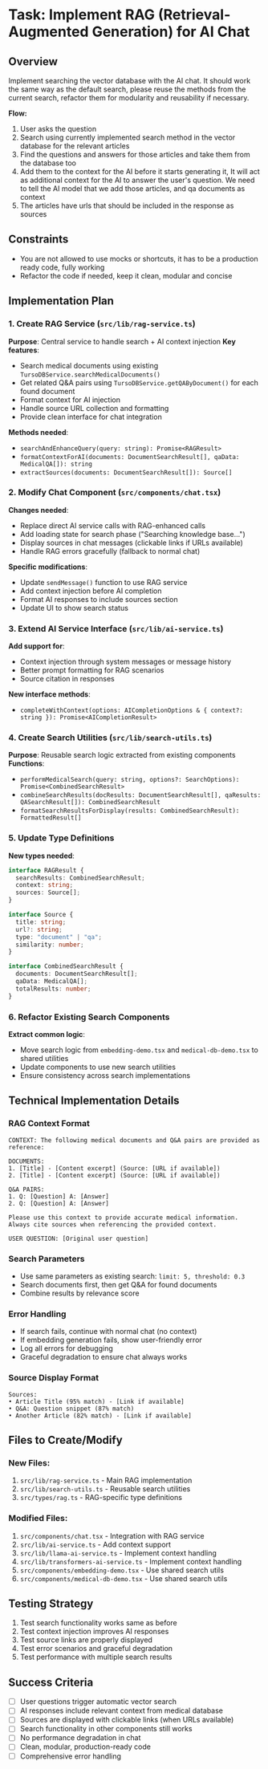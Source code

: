 # Task: Implement RAG (Retrieval-Augmented Generation) for AI Chat

## Overview

Implement searching the vector database with the AI chat. It should work the same way as the default search, please reuse the methods from the current search, refactor them for modularity and reusability if necessary.

**Flow:**

1. User asks the question
2. Search using currently implemented search method in the vector database for the relevant articles
3. Find the questions and answers for those articles and take them from the database too
4. Add them to the context for the AI before it starts generating it, It will act as additional context for the AI to answer the user's question. We need to tell the AI model that we add those articles, and qa documents as context
5. The articles have urls that should be included in the response as sources

## Constraints

- You are not allowed to use mocks or shortcuts, it has to be a production ready code, fully working
- Refactor the code if needed, keep it clean, modular and concise

## Implementation Plan

### 1. Create RAG Service (`src/lib/rag-service.ts`)

**Purpose**: Central service to handle search + AI context injection
**Key features**:

- Search medical documents using existing `TursoDBService.searchMedicalDocuments()`
- Get related Q&A pairs using `TursoDBService.getQAByDocument()` for each found document
- Format context for AI injection
- Handle source URL collection and formatting
- Provide clean interface for chat integration

**Methods needed**:

- `searchAndEnhanceQuery(query: string): Promise<RAGResult>`
- `formatContextForAI(documents: DocumentSearchResult[], qaData: MedicalQA[]): string`
- `extractSources(documents: DocumentSearchResult[]): Source[]`

### 2. Modify Chat Component (`src/components/chat.tsx`)

**Changes needed**:

- Replace direct AI service calls with RAG-enhanced calls
- Add loading state for search phase ("Searching knowledge base...")
- Display sources in chat messages (clickable links if URLs available)
- Handle RAG errors gracefully (fallback to normal chat)

**Specific modifications**:

- Update `sendMessage()` function to use RAG service
- Add context injection before AI completion
- Format AI responses to include sources section
- Update UI to show search status

### 3. Extend AI Service Interface (`src/lib/ai-service.ts`)

**Add support for**:

- Context injection through system messages or message history
- Better prompt formatting for RAG scenarios
- Source citation in responses

**New interface methods**:

- `completeWithContext(options: AICompletionOptions & { context?: string }): Promise<AICompletionResult>`

### 4. Create Search Utilities (`src/lib/search-utils.ts`)

**Purpose**: Reusable search logic extracted from existing components
**Functions**:

- `performMedicalSearch(query: string, options?: SearchOptions): Promise<CombinedSearchResult>`
- `combineSearchResults(docResults: DocumentSearchResult[], qaResults: QASearchResult[]): CombinedSearchResult`
- `formatSearchResultsForDisplay(results: CombinedSearchResult): FormattedResult[]`

### 5. Update Type Definitions

**New types needed**:

```typescript
interface RAGResult {
  searchResults: CombinedSearchResult;
  context: string;
  sources: Source[];
}

interface Source {
  title: string;
  url?: string;
  type: "document" | "qa";
  similarity: number;
}

interface CombinedSearchResult {
  documents: DocumentSearchResult[];
  qaData: MedicalQA[];
  totalResults: number;
}
```

### 6. Refactor Existing Search Components

**Extract common logic**:

- Move search logic from `embedding-demo.tsx` and `medical-db-demo.tsx` to shared utilities
- Update components to use new search utilities
- Ensure consistency across search implementations

## Technical Implementation Details

### RAG Context Format

```
CONTEXT: The following medical documents and Q&A pairs are provided as reference:

DOCUMENTS:
1. [Title] - [Content excerpt] (Source: [URL if available])
2. [Title] - [Content excerpt] (Source: [URL if available])

Q&A PAIRS:
1. Q: [Question] A: [Answer]
2. Q: [Question] A: [Answer]

Please use this context to provide accurate medical information. Always cite sources when referencing the provided context.

USER QUESTION: [Original user question]
```

### Search Parameters

- Use same parameters as existing search: `limit: 5, threshold: 0.3`
- Search documents first, then get Q&A for found documents
- Combine results by relevance score

### Error Handling

- If search fails, continue with normal chat (no context)
- If embedding generation fails, show user-friendly error
- Log all errors for debugging
- Graceful degradation to ensure chat always works

### Source Display Format

```
Sources:
• Article Title (95% match) - [Link if available]
• Q&A: Question snippet (87% match)
• Another Article (82% match) - [Link if available]
```

## Files to Create/Modify

### New Files:

1. `src/lib/rag-service.ts` - Main RAG implementation
2. `src/lib/search-utils.ts` - Reusable search utilities
3. `src/types/rag.ts` - RAG-specific type definitions

### Modified Files:

1. `src/components/chat.tsx` - Integration with RAG service
2. `src/lib/ai-service.ts` - Add context support
3. `src/lib/llama-ai-service.ts` - Implement context handling
4. `src/lib/transformers-ai-service.ts` - Implement context handling
5. `src/components/embedding-demo.tsx` - Use shared search utils
6. `src/components/medical-db-demo.tsx` - Use shared search utils

## Testing Strategy

1. Test search functionality works same as before
2. Test context injection improves AI responses
3. Test source links are properly displayed
4. Test error scenarios and graceful degradation
5. Test performance with multiple search results

## Success Criteria

- [ ] User questions trigger automatic vector search
- [ ] AI responses include relevant context from medical database
- [ ] Sources are displayed with clickable links (when URLs available)
- [ ] Search functionality in other components still works
- [ ] No performance degradation in chat
- [ ] Clean, modular, production-ready code
- [ ] Comprehensive error handling
